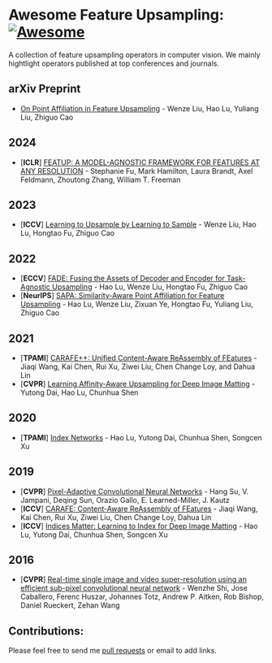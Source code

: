 # Awesome Feature Upsampling: [![Awesome](https://cdn.rawgit.com/sindresorhus/awesome/d7305f38d29fed78fa85652e3a63e154dd8e8829/media/badge.svg)](https://github.com/sindresorhus/awesome)

A collection of feature upsampling operators in computer vision. We mainly hightlight operators published at top conferences and journals.

## arXiv Preprint

- [On Point Affiliation in Feature Upsampling](https://arxiv.org/pdf/2307.08198.pdf) - Wenze Liu, Hao Lu, Yuliang Liu, Zhiguo Cao

## 2024

- [**ICLR**] [FEATUP: A MODEL-AGNOSTIC FRAMEWORK FOR FEATURES AT ANY RESOLUTION](https://arxiv.org/pdf/2403.10516.pdf) - Stephanie Fu, Mark Hamilton, Laura Brandt, Axel Feldmann, Zhoutong Zhang, William T. Freeman

## 2023

- [**ICCV**] [Learning to Upsample by Learning to Sample](https://arxiv.org/pdf/2308.15085.pdf) - Wenze Liu, Hao Lu, Hongtao Fu, Zhiguo Cao

## 2022

- [**ECCV**] [FADE: Fusing the Assets of Decoder and Encoder for Task-Agnostic Upsampling](https://arxiv.org/pdf/2207.10392.pdf) - Hao Lu, Wenze Liu, Hongtao Fu, Zhiguo Cao
- [**NeurIPS**] [SAPA: Similarity-Aware Point Affiliation for Feature Upsampling](https://proceedings.neurips.cc/paper_files/paper/2022/file/83ccb398f3ce9c4d137011f36a03c7d4-Paper-Conference.pdf) - Hao Lu, Wenze Liu, Zixuan Ye, Hongtao Fu, Yuliang Liu, Zhiguo Cao

[^_^]:
    - [**ECCV**] [Learning Implicit Feature Alignment Function for Semantic Segmentation](https://arxiv.org/pdf/2206.08655.pdf) - Hanzhe Hu, Yinbo Chen, Jiarui Xu, Shubhankar Borse, Hong Cai, Fatih Porikli, Xiaolong Wang

## 2021

- [**TPAMI**] [CARAFE++: Unified Content-Aware ReAssembly of FEatures](https://arxiv.org/pdf/2012.04733.pdf) - Jiaqi Wang, Kai Chen, Rui Xu, Ziwei Liu, Chen Change Loy, and Dahua Lin
- [**CVPR**] [Learning Affinity-Aware Upsampling for Deep Image Matting](https://arxiv.org/pdf/2011.14288.pdf) - Yutong Dai, Hao Lu, Chunhua Shen

## 2020

- [**TPAMI**] [Index Networks](https://arxiv.org/pdf/1908.09895v2.pdf) - Hao Lu, Yutong Dai, Chunhua Shen, Songcen Xu

## 2019

- [**CVPR**] [Pixel-Adaptive Convolutional Neural Networks](https://arxiv.org/pdf/1904.05373.pdf) - Hang Su, V. Jampani, Deqing Sun, Orazio Gallo, E. Learned-Miller, J. Kautz
- [**ICCV**] [CARAFE: Content-Aware ReAssembly of FEatures](https://arxiv.org/pdf/1905.02188) - Jiaqi Wang, Kai Chen, Rui Xu, Ziwei Liu, Chen Change Loy, Dahua Lin
- [**ICCV**] [Indices Matter: Learning to Index for Deep Image Matting](https://arxiv.org/pdf/1908.00672.pdf) - Hao Lu, Yutong Dai, Chunhua Shen, Songcen Xu

[^_^]:
    - [CVPR] [Fast End-to-End Trainable Guided Filter](https://arxiv.org/pdf/1803.05619.pdf) - Huikai Wu, Shuai Zheng, Junge Zhang, Kaiqi Huang

## 2016
- [**CVPR**] [Real-time single image and video super-resolution using an efficient sub-pixel convolutional neural network](https://www.cv-foundation.org/openaccess/content_cvpr_2016/papers/Shi_Real-Time_Single_Image_CVPR_2016_paper.pdf) - Wenzhe Shi, Jose Caballero, Ferenc Huszar, Johannes Totz, Andrew P. Aitken, Rob Bishop, Daniel Rueckert, Zehan Wang

## Contributions:

Please feel free to send me [pull requests](https://github.com/tiny-smart/Awesome-Feature-Upsampling/pulls) or email to add links.
